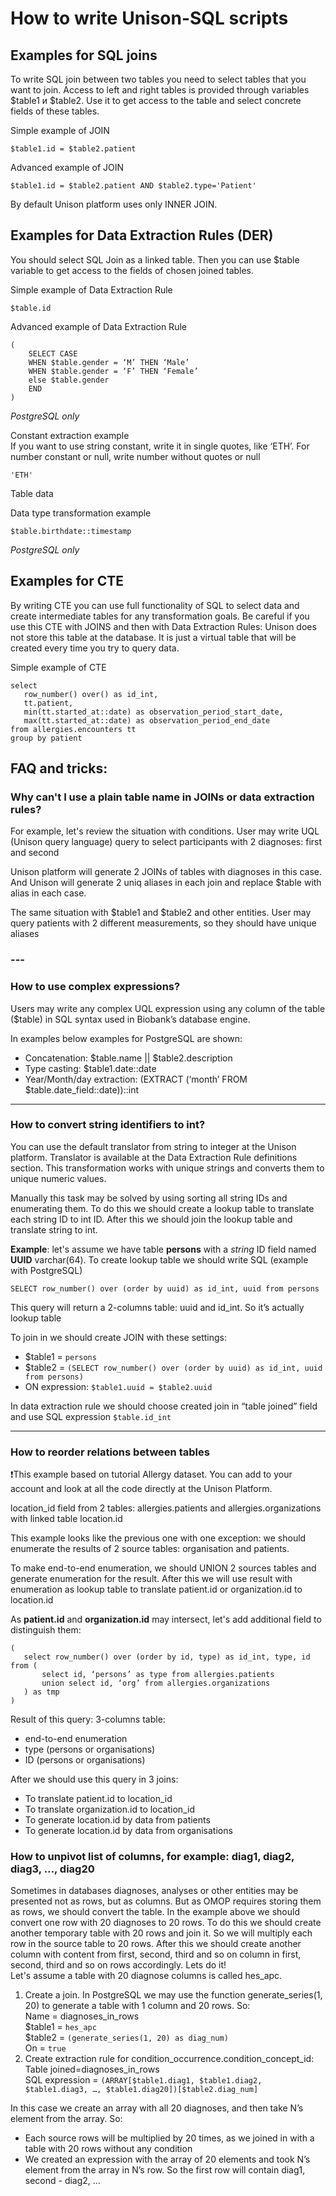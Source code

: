 
# How to write Unison-SQL scripts

## Examples for SQL joins

To write SQL join between two tables you need to select tables that you want to join. Access to left and right tables is provided through variables $table1 и $table2. Use it to get access to the table and select concrete fields of these tables. 

Simple example of JOIN

```
$table1.id = $table2.patient
```

Advanced example of JOIN

```
$table1.id = $table2.patient AND $table2.type='Patient'
```

By default Unison platform uses only INNER JOIN.

## 

## Examples for Data Extraction Rules (DER)

You should select SQL Join as a linked table. Then you can use $table variable to get access to the fields of chosen joined tables. 

Simple example of Data Extraction Rule

```
$table.id
```

Advanced example of Data Extraction Rule

```
(
    SELECT CASE
    WHEN $table.gender = ‘M’ THEN ‘Male’
    WHEN $table.gender = ‘F’ THEN ‘Female’
    else $table.gender
    END
)
```

*PostgreSQL only*

Constant extraction example  
If you want to use string constant, write it in single quotes, like ‘ETH’. For number constant or null, write number without quotes or null

```
'ETH'
```

Table data 

Data type transformation example

```
$table.birthdate::timestamp
```

*PostgreSQL only*

## 

## Examples for CTE

By writing CTE you can use full functionality of SQL to select data and create intermediate tables for any transformation goals. Be careful if you use this CTE with JOINS and then with Data Extraction Rules: Unison does not store this table at the database. It is just a virtual table that will be created every time you try to query data.  

Simple example of CTE

```
select
   row_number() over() as id_int,
   tt.patient,
   min(tt.started_at::date) as observation_period_start_date,
   max(tt.started_at::date) as observation_period_end_date
from allergies.encounters tt
group by patient
```

## 

## FAQ and tricks:

### Why can't I use a plain table name in JOINs or data extraction rules?

For example, let's review the situation with conditions. User may write UQL (Unison query language) query to select participants with 2 diagnoses: first and second

Unison platform will generate 2 JOINs of tables with diagnoses in this case. And Unison will generate 2 uniq aliases in each join and replace $table with alias in each case. 

The same situation with $table1 and $table2 and other entities. User may query patients with 2 different measurements, so they should have unique aliases

### ---

### How to use complex expressions?

Users may write any complex UQL expression using any column of the table ($table) in SQL syntax used in Biobank’s database engine. 

In examples below examples for PostgreSQL are shown:

* Concatenation: $table.name || $table2.description  
* Type casting: $table1.date::date  
* Year/Month/day extraction: (EXTRACT (‘month’ FROM $table.date\_field::date))::int

---

### How to convert string identifiers to int?

You can use the default translator from string to integer at the Unison platform. Translator is available at the Data Extraction Rule definitions section. This transformation works with unique strings and converts them to unique numeric values.

Manually this task may be solved by using sorting all string IDs and enumerating them. To do this we should create a lookup table to translate each string ID to int ID. After this we should join the lookup table and translate string to int.

**Example**: let's assume we have table **persons** with a *string* ID field named **UUID** varchar(64). To create lookup table we should write SQL (example with PostgreSQL) 

```
SELECT row_number() over (order by uuid) as id_int, uuid from persons
```

This query will return a 2-columns table: uuid and id\_int. So it’s actually lookup table

To join in we should create JOIN with these settings:

- $table1 \= `persons`  
- $table2 \= `(SELECT row_number() over (order by uuid) as id_int, uuid from persons)`  
- ON expression: `$table1.uuid = $table2.uuid`

In data extraction rule we should choose created join in “table joined” field and use SQL expression `$table.id_int`

---

### How to reorder relations between tables

❗This example based on tutorial Allergy dataset. You can add to your account and look at all the code directly at the Unison Platform. 

location\_id field from 2 tables: allergies.patients and allergies.organizations with linked table location.id

This example looks like the previous one with one exception: we should enumerate the results of 2 source tables: organisation and patients.

To make end-to-end enumeration, we should UNION 2 sources tables and generate enumeration for the result. After this we will use result with enumeration as lookup table to translate patient.id or organization.id to location.id

As **patient.id** and **organization.id** may intersect, let's add additional field to distinguish them:

```
(
   select row_number() over (order by id, type) as id_int, type, id from (
       select id, ‘persons’ as type from allergies.patients
       union select id, ‘org’ from allergies.organizations
   ) as tmp
)
```

Result of this query: 3-columns table: 

- end-to-end enumeration  
- type (persons or organisations)  
- ID (persons or organisations)

After we should use this query in 3 joins:

* To translate patient.id to location\_id  
* To translate organization.id to location\_id  
* To generate location.id by data from patients  
* To generate location.id by data from organisations

### How to unpivot list of columns, for example: diag1, diag2, diag3, …, diag20

Sometimes in databases diagnoses, analyses or other entities may be presented not as rows, but as columns. But as OMOP requires storing them as rows, we should convert the table. In the example above we should convert one row with 20 diagnoses to 20 rows. To do this we should create another temporary table with 20 rows and join it. So we will multiply each row in the source table to 20 rows. After this we should create another column with content from first, second, third and so on column in first, second, third and so on rows accordingly. Lets do it\!  
Let's assume a table with 20 diagnose columns is called hes\_apc. 

1. Create a join. In PostgreSQL we may use the function generate\_series(1, 20\) to generate a table with 1 column and 20 rows. So:  
   Name \= diagnoses\_in\_rows  
   $table1 \= `hes_apc`  
   $table2 \= `(generate_series(1, 20) as diag_num)`  
   On \= `true`  
2. Create extraction rule for condition\_occurrence.condition\_concept\_id:  
   Table joined=diagnoses\_in\_rows  
   SQL expression \= `(ARRAY[$table1.diag1, $table1.diag2, $table1.diag3, …, $table1.diag20])[$table2.diag_num]`

In this case we create an array with all 20 diagnoses, and then take N’s element from the array. So:

* Each source rows will be multiplied by 20 times, as we joined in with a table with 20 rows without any condition  
* We created an expression with the array of 20 elements and took N’s element from the array in N’s row. So the first row will contain diag1, second \- diag2, …
